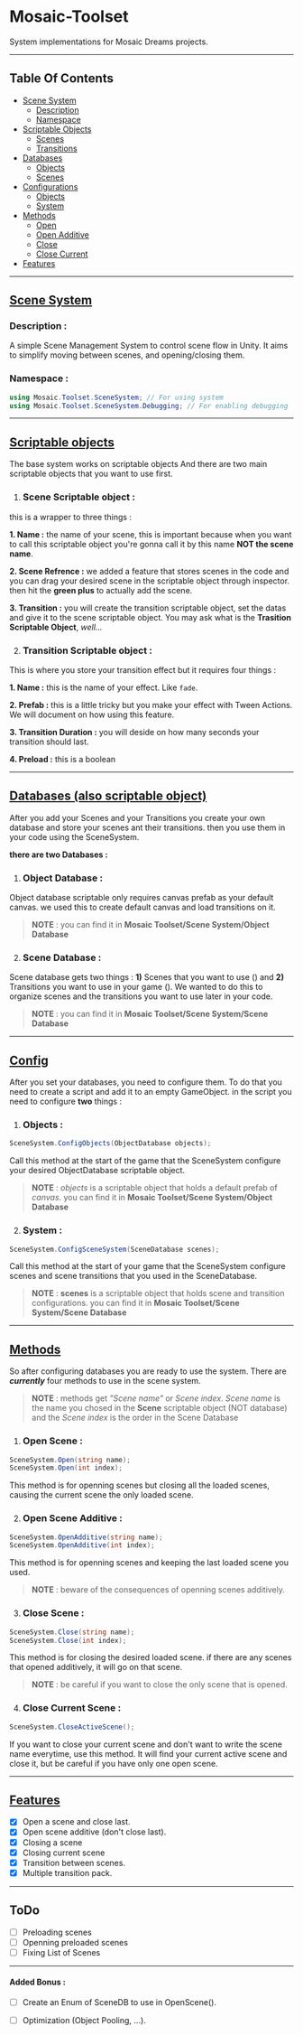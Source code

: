 # Mosaic-Toolset
 System implementations for Mosaic Dreams projects.

---
## Table Of Contents 
<!-- toc -->

- [Scene System](#scene-system)
    - [Description](#description)
    - [Namespace](#namespace)
- [Scriptable Objects](#scriptable-objects)
    - [Scenes](#scene-scriptable-object)
    - [Transitions](#transition-scriptable-object)
- [Databases](#databases-also-scriptable-object)
    - [Objects](#object-database)
    - [Scenes](#scene-database)
- [Configurations](#config)
    - [Objects](#objects)
    - [System](#system)
- [Methods](#methods)
    - [Open](#open-scene)
    - [Open Additive](#open-scene-additive)
    - [Close](#close-scene)
    - [Close Current](#close-current-scene)
- [Features](#features)

<!-- tocstop -->

---

## [Scene System](#table-of-context)

### Description :
A simple Scene Management System to control scene flow in Unity. It aims to simplify moving between scenes, and opening/closing them.

### Namespace :
``` C#
using Mosaic.Toolset.SceneSystem; // For using system
using Mosaic.Toolset.SceneSystem.Debugging; // For enabling debugging
```

---
## [Scriptable objects](#table-of-context)

The base system works on scriptable objects And there are two main scriptable objects that you want to use first.

1. ### Scene Scriptable object :
this is a wrapper to three things :

**1. Name :** the name of your scene, this is important because when you want to call this scriptable object you're gonna call it by this name **NOT the scene name**.

**2. Scene Refrence :** we added a feature that stores scenes in the code and you can drag your desired scene in the scriptable object through inspector. then hit the **green plus** to actually add the scene.

**3. Transition :** you will create the transition scriptable object, set the datas and give it to the scene scriptable object. You may ask what is the **Trasition Scriptable Object**, *well...*

2. ### Transition Scriptable object :
This is where you store your transition effect but it requires four things :

**1. Name :** this is the name of your effect. Like `fade`.

**2. Prefab :** this is a little tricky but you make your effect with Tween Actions. We will document on how using this feature.

**3. Transition Duration :** you will deside on how many seconds your transition should last.

**4. Preload :** this is a boolean

---
## [Databases (also scriptable object)](#table-of-context)

After you add your Scenes and your Transitions you create your own database and store your scenes ant their transitions.
then you use them in your code using the SceneSystem.

**there are two Databases :**

1. ### Object Database :

Object database scriptable only requires canvas prefab as your default canvas. we used this to create default canvas and load transitions on it.
> **NOTE** : you can find it in **Mosaic Toolset/Scene System/Object Database**

2. ### Scene Database :

Scene database gets two things : **1)** Scenes that you want to use () and **2)** Transitions you want to use in your game ().
 We wanted to do this to organize scenes and the transitions you want to use later in your code.
> **NOTE** : you can find it in **Mosaic Toolset/Scene System/Scene Database** 

---
## [Config](#table-of-context)

After you set your databases, you need to configure them. To do that you need to create a script and add it to an empty GameObject. in the script you need to configure **two** things :

1. ### Objects :

```C#
SceneSystem.ConfigObjects(ObjectDatabase objects);
```
Call this method at the start of the game that the SceneSystem configure your desired ObjectDatabase scriptable object.

> **NOTE** : *objects* is a scriptable object that holds a default prefab of *canvas*. you can find it in **Mosaic Toolset/Scene System/Object Database**

2. ### System :

```C#
SceneSystem.ConfigSceneSystem(SceneDatabase scenes);
```
Call this method at the start of your game that the SceneSystem configure scenes and scene transitions that you used in the SceneDatabase.

> **NOTE** : **scenes** is a scriptable object that holds scene and transition configurations. you can find it in **Mosaic Toolset/Scene System/Scene Database** 
---
## [Methods](#table-of-context) 
So after configuring databases you are ready to use the system. 
There are ***currently*** four methods to use in the scene system.

> **NOTE** : methods get *"Scene name"* or *Scene index*. *Scene name* is the name you chosed in the **Scene** scriptable object (NOT database) and the *Scene index* is the order in the Scene Database

1. ### Open Scene :

``` C#
SceneSystem.Open(string name);
SceneSystem.Open(int index);
```

This method is for openning scenes but closing all the loaded scenes, causing the current scene the only loaded scene.

2. ### Open Scene Additive :

```C#
SceneSystem.OpenAdditive(string name);
SceneSystem.OpenAdditive(int index);
```

This method is for openning scenes and keeping the last loaded scene you used.
> **NOTE** : beware of the consequences of openning scenes additively.

3. ### Close Scene : 
```C#
SceneSystem.Close(string name);
SceneSystem.Close(int index);
```

This method is for closing the desired loaded scene. if there are any scenes that opened additively, it will go on that scene.
> **NOTE** : be careful if you want to close the only scene that is opened.

4. ### Close Current Scene :
```C#
SceneSystem.CloseActiveScene();
```

If you want to close your current scene and don't want to write the scene name everytime, use this method. It will find your current active scene and close it, but be careful if you have only one open scene.

---
## [Features](#table-of-context) 
- [x] Open a scene and close last.
- [x] Open scene additive (don't close last).
- [x] Closing a scene
- [x] Closing current scene
- [x] Transition between scenes.
- [x] Multiple transition pack.
---
## ToDo 

- [ ] Preloading scenes
- [ ] Openning preloaded scenes
- [ ] Fixing List of Scenes
---
#### Added Bonus :
- [ ] Create an Enum of SceneDB to use in OpenScene().
- [ ] Optimization (Object Pooling, ...).


